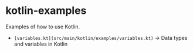 # kotlin-examples

Examples of how to use Kotlin.

- `[variables.kt](src/main/kotlin/examples/variables.kt)` -> Data types and variables in Kotlin  